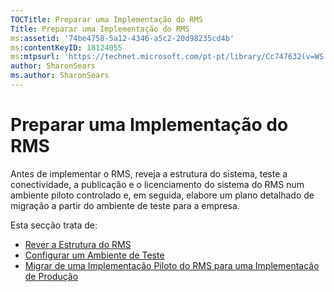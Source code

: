 ```yaml
---
TOCTitle: Preparar uma Implementação do RMS
Title: Preparar uma Implementação do RMS
ms:assetid: '74be4758-5a12-4346-a5c2-20d98235cd4b'
ms:contentKeyID: 18124055
ms:mtpsurl: 'https://technet.microsoft.com/pt-pt/library/Cc747632(v=WS.10)'
author: SharonSears
ms.author: SharonSears
---
```


Preparar uma Implementação do RMS
=================================

Antes de implementar o RMS, reveja a estrutura do sistema, teste a conectividade, a publicação e o licenciamento do sistema do RMS num ambiente piloto controlado e, em seguida, elabore um plano detalhado de migração a partir do ambiente de teste para a empresa.

Esta secção trata de:

-   [Rever a Estrutura do RMS](https://technet.microsoft.com/0ed1dd67-8e07-47c9-9e2e-0104438bd19f)
-   [Configurar um Ambiente de Teste](https://technet.microsoft.com/cdd96b05-49e2-4b6f-bfae-40b5c028ec66)
-   [Migrar de uma Implementação Piloto do RMS para uma Implementação de Produção](https://technet.microsoft.com/ea151946-22fb-4cba-a3ef-fd7a4bf0d292)
